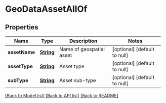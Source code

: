 # GeoDataAssetAllOf
## Properties

Name | Type | Description | Notes
------------ | ------------- | ------------- | -------------
**assetName** | [**String**](string.md) | Name of geospatial asset | [optional] [default to null]
**assetType** | [**String**](string.md) | Asset type | [optional] [default to null]
**subType** | [**String**](string.md) | Asset sub-type | [optional] [default to null]

[[Back to Model list]](../README.md#documentation-for-models) [[Back to API list]](../README.md#documentation-for-api-endpoints) [[Back to README]](../README.md)

